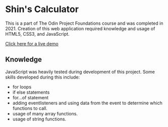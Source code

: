 # Shin's Calculator
This is a part of The Odin Project Foundations course and was completed in 2021.
Creation of this web application required knowledge and usage of HTML5, CSS3, and JavaScript.

<a href="https://musishin.github.io/calculator/">Click here for a live demo</a>

## Knowledge
JavaScript was heavily tested during development of this project. Some skills developed during this include:

- for loops <br>
- if else statements <br>
- for...of statement <br>
- adding eventlisteners and using data from the event to determine which functions to call. <br>
- usage of many array functions. <br>
- usage of string functions. <br>
